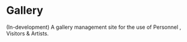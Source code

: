 # Gallery
(In-development) A gallery management site for the use of Personnel , Visitors &amp; Artists.
